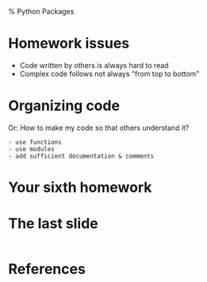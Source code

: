 % Python Packages

# Homework issues

- Code written by others is always hard to read
- Complex code follows not always "from top to bottom"


# Organizing code

Or: How to make my code so that others understand it?

    - use functions
    - use modules
    - add sufficient documentation & comments


# Your sixth homework


# The last slide

![]()


# References
